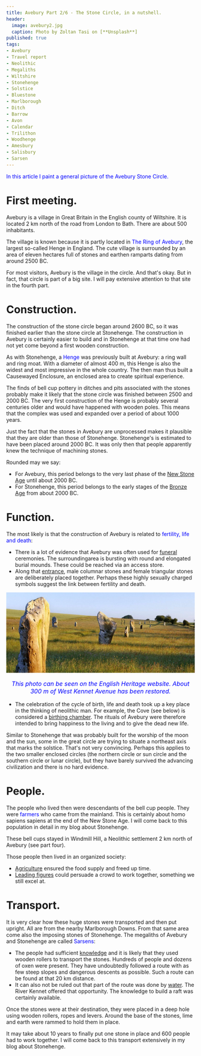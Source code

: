 ```yaml
---
title: Avebury Part 2/6 - The Stone Circle, in a nutshell.
header:
  image: avebury2.jpg
  caption: Photo by Zoltan Tasi on [**Unsplash**]
published: true
tags:
- Avebury
- Travel report
- Neolithic
- Megaliths
- Wiltshire
- Stonehenge
- Solstice
- Bluestone
- Marlborough
- Ditch
- Barrow
- Avon
- Calendar
- Trilithon
- Woodhenge
- Amesbury
- Salisbury
- Sarsen
---
```


<span style="color: blue;">In this article I paint a general picture of the Avebury Stone Circle.</span>

# First meeting.
Avebury is a village in Great Britain in the English county of Wiltshire. It is located 2 km north of the road from London to Bath. There are about 500 inhabitants. 

The village is known because it is partly located in <span style="color: blue;">The Ring of Avebury</span>, the largest so-called Henge in England. The cute village is surrounded by an area of eleven hectares full of stones and earthen ramparts dating from around 2500 BC.

For most visitors, Avebury is the village in the circle. And that's okay. But in fact, that circle is part of a big site. I will pay extensive attention to that site in the fourth part.
# Construction. 
The construction of the stone circle began around 2600 BC, so it was finished earlier than the stone circle at Stonehenge. The construction in Avebury is certainly easier to build and in Stonehenge at that time one had not yet come beyond a first wooden construction. 

As with Stonehenge, a <span style="color: blue;">Henge</span> was previously built at Avebury: a ring wall and ring moat. With a diameter of almost 400 m, this Henge is also the widest and most impressive in the whole country. The then man thus built a Causewayed Enclosure, an enclosed area to create spiritual experience. 

The finds of bell cup pottery in ditches and pits associated with the stones probably make it likely that the stone circle was finished between 2500 and 2000 BC. The very first construction of the Henge is probably several centuries older and would have happened with wooden poles. This means that the complex was used and expanded over a period of about 1000 years. 

Just the fact that the stones in Avebury are unprocessed makes it plausible that they are older than those of Stonehenge. Stonehenge's is estimated to have been placed around 2000 BC. It was only then that people apparently knew the technique of machining stones.

Rounded may we say:
* For Avebury, this period belongs to the very last phase of the <u>New Stone Age</u> until about 2000 BC. 
* For Stonehenge, this period belongs to the early stages of the <u>Bronze Age</u> from about 2000 BC.

# Function.
The most likely is that the construction of Avebury is related to <span style="color: blue;">fertility, life and death</span>:
* There is a lot of evidence that Avebury was often used for <u>funeral</u> ceremonies. The surroundingarea is bursting with round and elongated burial mounds. These could be reached via an access store.
* Along that <u>entrance</u>, male columnar stones and female triangular stones are deliberately placed together. Perhaps these highly sexually charged symbols suggest the link between fertility and death. 

<div align="center"><img src="/images/West Kennet Avenue.jpg" alt="" width="" height=""></div>

<p style="text-align: center; font-size: 12pt;"><span style="color: blue;"><i>This photo can be seen on the English Heritage website. About 300 m of West Kennet Avenue has been restored.</i></span></p>

* The celebration of the cycle of birth, life and death took up a key place in the thinking of neolithic man. For example, the Cove (see below) is considered a <u>birthing chamber</u>. The rituals of Avebury were therefore intended to bring happiness to the living and to give the dead new life.

Similar to Stonehenge that was probably built for the worship of the moon and the sun, some in the great circle are trying to situate a northeast axis that marks the solstice. That's not very convincing. Perhaps this applies to the two smaller enclosed circles (the northern circle or sun circle and the southern circle or lunar circle), but they have barely survived the advancing civilization and there is no hard evidence.

# People.
The people who lived then were descendants of the bell cup people. They were <span style="color: blue;">farmers</span> who came from the mainland. This is certainly about homo sapiens sapiens at the end of the New Stone Age. I will come back to this population in detail in my blog about Stonehenge.

These bell cups stayed in Windmill Hill, a Neolithic settlement 2 km north of Avebury (see part four).

Those people then lived in an organized society:
* <u>Agriculture</u> ensured the food supply and freed up time.
* <u>Leading figures</u> could persuade a crowd to work together, something we still excel at.

# Transport.
It is very clear how these huge stones were transported and then put upright. All are from the nearby Marlborough Downs. From that same area come also the imposing stones of Stonehenge. The megaliths of Avebury and Stonehenge are called <span style="color: blue;">Sarsens</span>:
* The people had sufficient <u>knowledge</u> and it is likely that they used wooden rollers to transport the stones. Hundreds of people and dozens of oxen were present. They have undoubtedly followed a route with as few steep slopes and dangerous descents as possible. Such a route can be found at that 20 km distance.
* It can also not be ruled out that part of the route was done by <u>water</u>. The River Kennet offered that opportunity. The knowledge to build a raft was certainly available.

Once the stones were at their destination, they were placed in a deep hole using wooden rollers, ropes and levers. Around the base of the stones, lime and earth were rammed to hold them in place. 

It may take about 10 years to finally put one stone in place and 600 people had to work together. I will come back to this transport extensively in my blog about Stonehenge.
